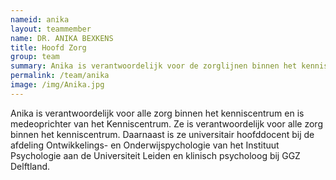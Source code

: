 ```yaml
---
nameid: anika
layout: teammember
name: DR. ANIKA BEXKENS
title: Hoofd Zorg
group: team
summary: Anika is verantwoordelijk voor de zorglijnen binnen het kenniscentrum en is medeoprichter. <br> <br> Daarnaast is ze universitair hoofddocent bij de afdeling Ontwikkelings- en Onderwijspychologie aan de Universiteit Leiden en klinisch psycholoog bij GGZ Delfland.
permalink: /team/anika
image: /img/Anika.jpg
---
```


Anika is verantwoordelijk voor alle zorg binnen het kenniscentrum en is medeoprichter van het Kenniscentrum. Ze is verantwoordelijk voor alle zorg binnen het kenniscentrum. Daarnaast is ze universitair hoofddocent bij de afdeling Ontwikkelings- en Onderwijspychologie van het Instituut Psychologie aan de Universiteit Leiden en klinisch psycholoog bij GGZ Delftland.

